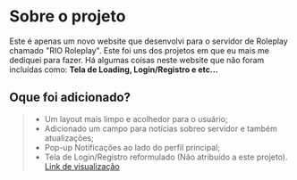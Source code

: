 # Sobre o projeto
Este é apenas um novo website que desenvolvi para o servidor de Roleplay chamado "RIO Roleplay". Este foi uns dos projetos em que eu mais me dediquei para fazer. Há algumas coisas neste website que não foram incluídas como: **Tela de Loading, Login/Registro e etc...**

## Oque foi adicionado?

> * Um layout mais limpo e acolhedor para o usuário;
> * Adicionado um campo para notícias sobreo servidor e também atualizações;
> * Pop-up Notificações ao lado do perfil principal;
> * Tela de Login/Registro reformulado (Não atribuído a este projeto). [Link de visualização](https://imgur.com/NWP17L7)
